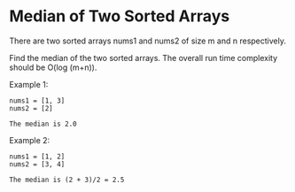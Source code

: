 # Median of Two Sorted Arrays

There are two sorted arrays nums1 and nums2 of size m and n respectively.

Find the median of the two sorted arrays. The overall run time complexity should be O(log (m+n)).

Example 1:

```text
nums1 = [1, 3]
nums2 = [2]

The median is 2.0
```

Example 2:

```text
nums1 = [1, 2]
nums2 = [3, 4]

The median is (2 + 3)/2 = 2.5
```